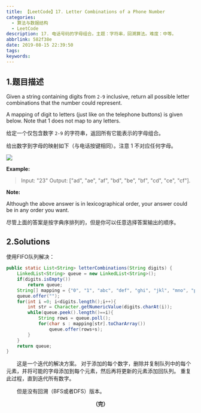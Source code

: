 ```yaml
---
title: 【LeetCode】17. Letter Combinations of a Phone Number
categories:
  - 算法与数据结构
  - LeetCode
description: 17. 电话号码的字母组合。主题：字符串，回溯算法。难度：中等。
abbrlink: 582f38e
date: 2019-08-15 22:39:50
tags:
keywords:
---
```


## 1.题目描述

Given a string containing digits from `2-9` inclusive, return all possible letter combinations that the number could represent.

A mapping of digit to letters (just like on the telephone buttons) is given below. Note that 1 does not map to any letters.

给定一个仅包含数字 `2-9` 的字符串，返回所有它能表示的字母组合。

给出数字到字母的映射如下（与电话按键相同）。注意 1 不对应任何字母。

![](http://ww1.sinaimg.cn/large/75a4a8eegy1g60qw5cl7dj20dv0ckdhp.jpg)

**Example:**

> Input: "23"
> Output: ["ad", "ae", "af", "bd", "be", "bf", "cd", "ce", "cf"].

**Note:**

Although the above answer is in lexicographical order, your answer could be in any order you want.

尽管上面的答案是按字典序排列的，但是你可以任意选择答案输出的顺序。

## 2.Solutions

使用FIFO队列解决：

~~~java
public static List<String> letterCombinations(String digits) {
    LinkedList<String> queue = new LinkedList<String>();
    if(digits.isEmpty()) 
        return queue;
    String[] mapping = {"0", "1", "abc", "def", "ghi", "jkl", "mno", "pqrs", "tuv", "wxyz"};
    queue.offer("");
    for(int i =0; i<digits.length();i++){
        int str = Character.getNumericValue(digits.charAt(i));
        while(queue.peek().length()==i){
            String rows = queue.poll();
            for(char s : mapping[str].toCharArray())
                queue.offer(rows+s);
        }
    }
    return queue;
}
~~~

　　这是一个迭代的解决方案。 对于添加的每个数字，删除并复制队列中的每个元素，并将可能的字母添加到每个元素，然后再将更新的元素添加回队列。 重复此过程，直到迭代所有数字。

　　但是没有回溯（BFS或者DFS）版本。

<center><font style="font-weight:bold">（完）</font></center>

